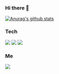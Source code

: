 ### Hi there 👋

[![Anurag's github stats](https://github-readme-stats.vercel.app/api?username=jumining)](https://github.com/anuraghazra/github-readme-stats)

### Tech
<img src="https://img.shields.io/badge/C++-11B48A?style=flat-square&logo=C%2B%2B&logoColor=white"/></a> <img src="https://img.shields.io/badge/Python-3766AB?style=flat-square&logo=Python&logoColor=white"/></a> <img src="https://img.shields.io/badge/Java-007396?style=flat-square&logo=Java&logoColor=white"/></a>
</br>

### Me
<a href="https://www.instagram.com/juminining/"><img src="https://img.shields.io/badge/Instagram-E4405F?style=flat-square&logo=Instagram&logoColor=white&link=https://www.instagram.com/juminining/"/></a>


<!--
**jumining/jumining** is a ✨ _special_ ✨ repository because its `README.md` (this file) appears on your GitHub profile.

Here are some ideas to get you started:

- 🔭 I’m currently working on ...
- 🌱 I’m currently learning ...
- 👯 I’m looking to collaborate on ...
- 🤔 I’m looking for help with ...
- 💬 Ask me about ...
- 📫 How to reach me: ...
- 😄 Pronouns: ...
- ⚡ Fun fact: ...
-->
